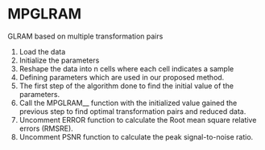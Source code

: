 # MPGLRAM
GLRAM based on multiple transformation pairs

1. Load the data
2. Initialize the parameters
3. Reshape the data into n cells where each cell indicates a sample
4. Defining parameters which are used in our proposed method.
5. The first step of the algorithm done to find the initial value of the parameters.
6. Call the MPGLRAM__ function with the initialized value gained the previous step
   to find optimal transformation pairs and reduced data.
7. Uncomment ERROR function to calculate the Root mean square relative errors (RMSRE). 
8. Uncomment PSNR function to calculate the peak signal-to-noise ratio.
